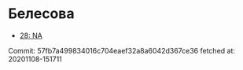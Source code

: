 # Белесова
- [28: NA](28.md)

Commit: 57fb7a499834016c704eaef32a8a6042d367ce36
 fetched at: 20201108-151711
